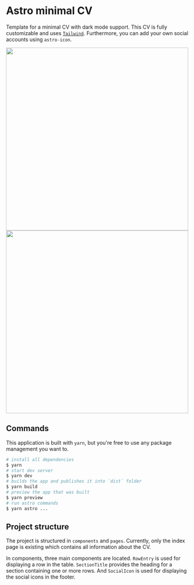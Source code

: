 # Astro minimal CV

Template for a minimal CV with dark mode support. This CV is fully customizable and uses [`Tailwind`](https://tailwindcss.com). Furthermore, you can add your own social accounts using `astro-icon`.

<img src="./resources/light-mode-cv.png" height="500px" style="margin-right: 32px" />
<img src="./resources/dark-mode-cv.png" height="500px" />

## Commands

This application is built with `yarn`, but you're free to use any package management you want to.

```bash
# install all dependencies
$ yarn
# start dev server
$ yarn dev
# builds the app and publishes it into `dist` folder
$ yarn build
# preview the app that was built
$ yarn preview
# run astro commands
$ yarn astro ...
```

## Project structure

The project is structured in `components` and `pages`. Currently, only the index page is existing which contains all information about the CV.

In components, three main components are located. `RowEntry` is used for displaying a row in the table. `SectionTitle` provides the heading for a section containing one or more rows. And `SocialIcon` is used for displaying the social icons in the footer.
